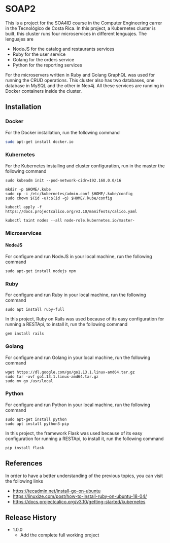 # SOAP2
This is a project for the SOA4ID course in the Computer Engineering carrer in the Tecnológico de Costa Rica.
In this project, a Kubernetes cluster is built, this cluster runs four microservices in different lenguajes. The lenguajes are
* NodeJS for the catalog and restaurants services
* Ruby for the user service
* Golang for the orders service
* Python for the reporting services

For the microservers written in Ruby and Golang GraphQL was used for running the CRUD operations.
This cluster also has two databases, one database in MySQL and the other in Neo4j.
All these services are running in Docker containers inside the cluster.

## Installation

### Docker

For the Docker installation, run the following command
```sh
sudo apt-get install docker.io
```

### Kubernetes
For the Kubernetes installing and cluster configuration, run in the master the following command
```
sudo kubeadm init --pod-network-cidr=192.168.0.0/16
```
```
mkdir -p $HOME/.kube
sudo cp -i /etc/kubernetes/admin.conf $HOME/.kube/config
sudo chown $(id -u):$(id -g) $HOME/.kube/config
```

```
kubectl apply -f https://docs.projectcalico.org/v3.10/manifests/calico.yaml
```

```
kubectl taint nodes --all node-role.kubernetes.io/master-
```

### Microservices

#### NodeJS
For configure and run NodeJS in your local machine, run the following command
```
sudo apt-get install nodejs npm
```

### Ruby
For configure and run Ruby in your local machine, run the following command
```
sudo apt install ruby-full 
```

In this project, Ruby on Rails was used because of its easy configuration for running a RESTApi, to install it, run the following command
```
gem install rails
```
### Golang
For configure and run Golang in your local machine, run the following command
```
wget https://dl.google.com/go/go1.13.1.linux-amd64.tar.gz
sudo tar -xvf go1.13.1.linux-amd64.tar.gz
sudo mv go /usr/local
```

### Python 
For configure and run Python in your local machine, run the following command
```
sudo apt-get install python
sudo apt install python3-pip
```
In this project, the framework Flask was used because of its easy configuration for running a RESTApi, to install it, run the following command
```
pip install flask
```

## References
In order to have a better understanding of the previous topics, you can visit the following links
* https://tecadmin.net/install-go-on-ubuntu
* https://linuxize.com/post/how-to-install-ruby-on-ubuntu-18-04/
* https://docs.projectcalico.org/v3.10/getting-started/kubernetes

## Release History
* 1.0.0
  * Add the complete full working project
